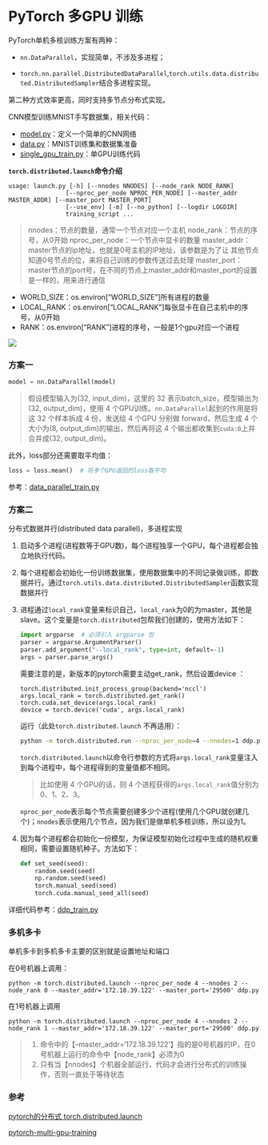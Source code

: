 # PyTorch 多GPU 训练



PyTorch单机多核训练方案有两种：

- `nn.DataParallel`，实现简单，不涉及多进程；

- `torch.nn.parallel.DistributedDataParallel`,`torch.utils.data.distributed.DistributedSampler`结合多进程实现。

第二种方式效率更高，同时支持多节点分布式实现。

CNN模型训练MNIST手写数据集，相关代码：

- [model.py](./model.py)：定义一个简单的CNN网络
- [data.py](./data.py)：MNIST训练集和数据集准备
- [single_gpu_train.py](./single_gpu.py)：单GPU训练代码



**`torch.distributed.launch`命令介绍**

```
usage: launch.py [-h] [--nnodes NNODES] [--node_rank NODE_RANK]
                [--nproc_per_node NPROC_PER_NODE] [--master_addr MASTER_ADDR] [--master_port MASTER_PORT] 
                [--use_env] [-m] [--no_python] [--logdir LOGDIR]
                training_script ...
```

> nnodes：节点的数量，通常一个节点对应一个主机
> node_rank：节点的序号，从0开始
> nproc_per_node：一个节点中显卡的数量
> master_addr：master节点的ip地址，也就是0号主机的IP地址，该参数是为了让 其他节点 知道0号节点的位，来将自己训练的参数传送过去处理
> master_port：master节点的port号，在不同的节点上master_addr和master_port的设置是一样的，用来进行通信

- WORLD_SIZE：os.environ[“WORLD_SIZE”]所有进程的数量
- LOCAL_RANK：os.environ[“LOCAL_RANK”]每张显卡在自己主机中的序号，从0开始
- RANK：os.environ[“RANK”]进程的序号，一般是1个gpu对应一个进程

![](https://cdn.jsdelivr.net/gh/lunan0320/pics@main/images/202403/image-20240325114325782.png)

### 方案一

```python
model = nn.DataParallel(model)
```

> 假设模型输入为(32, input_dim)，这里的 32 表示batch_size，模型输出为(32, output_dim)，使用 4 个GPU训练。`nn.DataParallel`起到的作用是将这 32 个样本拆成 4 份，发送给 4 个GPU 分别做 forward，然后生成 4 个大小为(8, output_dim)的输出，然后再将这 4 个输出都收集到`cuda:0`上并合并成(32, output_dim)。
>

此外，loss部分还需要取平均值：

```python
loss = loss.mean()  # 将多个GPU返回的loss取平均
```

参考：[data_parallel_train.py](./data_parallel.py)

### 方案二

分布式数据并行(distributed data parallel)，多进程实现

1. 启动多个进程(进程数等于GPU数)，每个进程独享一个GPU，每个进程都会独立地执行代码。

2. 每个进程都会初始化一份训练数据集，使用数据集中的不同记录做训练，即数据并行。通过`torch.utils.data.distributed.DistributedSampler`函数实现数据并行

3. 进程通过`local_rank`变量来标识自己，`local_rank`为0的为master，其他是slave。这个变量是`torch.distributed`包帮我们创建的，使用方法如下：

    ```python
    import argparse  # 必须引入 argparse 包
    parser = argparse.ArgumentParser()
    parser.add_argument("--local_rank", type=int, default=-1)
    args = parser.parse_args()
    ```

    需要注意的是，新版本的pytorch需要主动get_rank，然后设置device ：

    ```
    torch.distributed.init_process_group(backend='nccl')
    args.local_rank = torch.distributed.get_rank()
    torch.cuda.set_device(args.local_rank)
    device = torch.device('cuda', args.local_rank)
    ```

    运行（此处`torch.distributed.launch` 不再适用）：

    ```bash
    python -m torch.distributed.run --nproc_per_node=4 --nnodes=1 ddp.py
    ```

    `torch.distributed.launch`以命令行参数的方式将`args.local_rank`变量注入到每个进程中，每个进程得到的变量值都不相同。

    > 比如使用 4 个GPU的话，则 4 个进程获得的`args.local_rank`值分别为0、1、2、3。

    `nproc_per_node`表示每个节点需要创建多少个进程(使用几个GPU就创建几个)；`nnodes`表示使用几个节点，因为我们是做单机多核训练，所以设为1。

4. 因为每个进程都会初始化一份模型，为保证模型初始化过程中生成的随机权重相同，需要设置随机种子。方法如下：

    ```python
    def set_seed(seed):
        random.seed(seed)
        np.random.seed(seed)
        torch.manual_seed(seed)
        torch.cuda.manual_seed_all(seed)
    ```

详细代码参考：[ddp_train.py](./ddp.py)

### 多机多卡

单机多卡到多机多卡主要的区别就是设置地址和端口

在0号机器上调用：

```
python -m torch.distributed.launch --nproc_per_node 4 --nnodes 2 --node_rank 0 --master_addr='172.18.39.122' --master_port='29500' ddp.py
```

在1号机器上调用

```
python -m torch.distributed.launch --nproc_per_node 4 --nnodes 2 --node_rank 1 --master_addr='172.18.39.122' --master_port='29500' ddp.py
```

> 1. 命令中的【–master_addr=‘172.18.39.122’】指的是0号机器的IP，在0号机器上运行的命令中【node_rank】必须为0
> 2. 只有当【nnodes】个机器全部运行，代码才会进行分布式的训练操作，否则一直处于等待状态

### 参考

[pytorch的分布式 torch.distributed.launch](https://blog.csdn.net/magic_ll/article/details/122359490?utm_medium=distribute.pc_relevant.none-task-blog-2~default~baidujs_baidulandingword~default-1-122359490-blog-129896837.235^v43^pc_blog_bottom_relevance_base4&spm=1001.2101.3001.4242.2&utm_relevant_index=4)

[pytorch-multi-gpu-training](https://github.com/jia-zhuang/pytorch-multi-gpu-training/tree/master)

